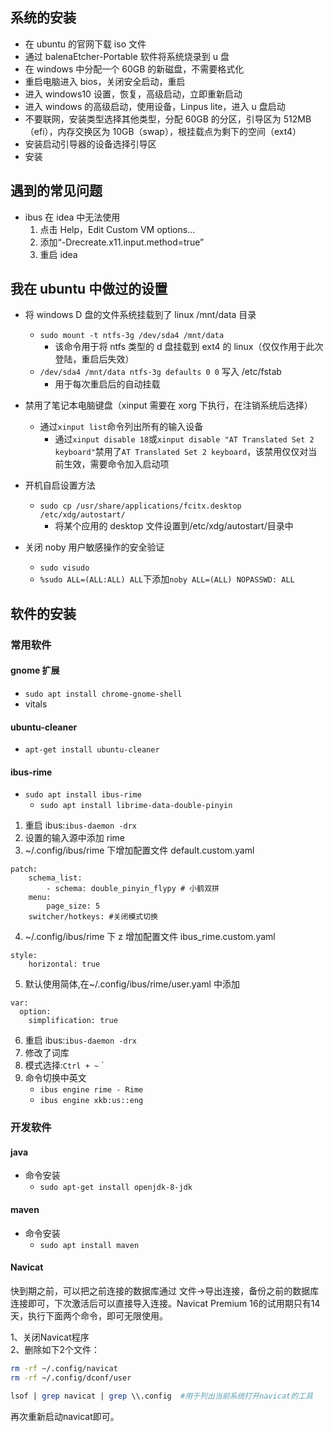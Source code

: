 ## 系统的安装

- 在 ubuntu 的官网下载 iso 文件
- 通过 balenaEtcher-Portable 软件将系统烧录到 u 盘
- 在 windows 中分配一个 60GB 的新磁盘，不需要格式化
- 重启电脑进入 bios，关闭安全启动，重启
- 进入 windows10 设置，恢复，高级启动，立即重新启动
- 进入 windows 的高级启动，使用设备，Linpus lite，进入 u 盘启动
- 不要联网，安装类型选择其他类型，分配 60GB 的分区，引导区为 512MB（efi），内存交换区为 10GB（swap），根挂载点为剩下的空间（ext4）
- 安装启动引导器的设备选择引导区
- 安装

## 遇到的常见问题

- ibus 在 idea 中无法使用
  1. 点击 Help，Edit Custom VM options...
  2. 添加“-Drecreate.x11.input.method=true”
  3. 重启 idea

## 我在 ubuntu 中做过的设置

- 将 windows D 盘的文件系统挂载到了 linux /mnt/data 目录

  - `sudo mount -t ntfs-3g /dev/sda4 /mnt/data`
    - 该命令用于将 ntfs 类型的 d 盘挂载到 ext4 的 linux（仅仅作用于此次登陆，重启后失效）
  - `/dev/sda4 /mnt/data ntfs-3g defaults 0 0` 写入 /etc/fstab
    - 用于每次重启后的自动挂载

- 禁用了笔记本电脑键盘（xinput 需要在 xorg 下执行，在注销系统后选择）

  - 通过`xinput list`命令列出所有的输入设备
    - 通过`xinput disable 18`或`xinput disable "AT Translated Set 2 keyboard"`禁用了`AT Translated Set 2 keyboard`，该禁用仅仅对当前生效，需要命令加入启动项

- 开机自启设置方法
  - `sudo cp /usr/share/applications/fcitx.desktop /etc/xdg/autostart/`
    - 将某个应用的 desktop 文件设置到/etc/xdg/autostart/目录中
- 关闭 noby 用户敏感操作的安全验证
  - `sudo visudo`
  - `%sudo ALL=(ALL:ALL) ALL`下添加`noby ALL=(ALL) NOPASSWD: ALL`

## 软件的安装

### 常用软件

#### gnome 扩展

- `sudo apt install chrome-gnome-shell`
- vitals

#### ubuntu-cleaner

- `apt-get install ubuntu-cleaner`

#### ibus-rime

- `sudo apt install ibus-rime`
  - `sudo apt install librime-data-double-pinyin`

1. 重启 ibus:`ibus-daemon -drx`
2. 设置的输入源中添加 rime
3. ~/.config/ibus/rime 下增加配置文件 default.custom.yaml

```
patch:
    schema_list:
        - schema: double_pinyin_flypy # 小鹤双拼
    menu:
        page_size: 5
    switcher/hotkeys: #关闭模式切换
```

4.  ~/.config/ibus/rime 下 z 增加配置文件 ibus_rime.custom.yaml

```
style:
    horizontal: true
```

5. 默认使用简体,在~/.config/ibus/rime/user.yaml 中添加

```
var:
  option:
    simplification: true
```

6. 重启 ibus:`ibus-daemon -drx`
7. 修改了词库
8. 模式选择:`Ctrl + ~` `
9. 命令切换中英文
   - `ibus engine rime - Rime`
   - `ibus engine xkb:us::eng`

### 开发软件

#### java

- 命令安装
  - `sudo apt-get install openjdk-8-jdk`

#### maven

- 命令安装
  - `sudo apt install maven`
#### Navicat

快到期之前，可以把之前连接的数据库通过 文件->导出连接，备份之前的数据库连接即可，下次激活后可以直接导入连接。Navicat Premium 16的试用期只有14天，执行下面两个命令，即可无限使用。

1、关闭Navicat程序  
2、删除如下2个文件：

```bash
rm -rf ~/.config/navicat
rm -rf ~/.config/dconf/user
```

```perl
lsof | grep navicat | grep \\.config  #用于列出当前系统打开navicat的工具
```

再次重新启动navicat即可。


